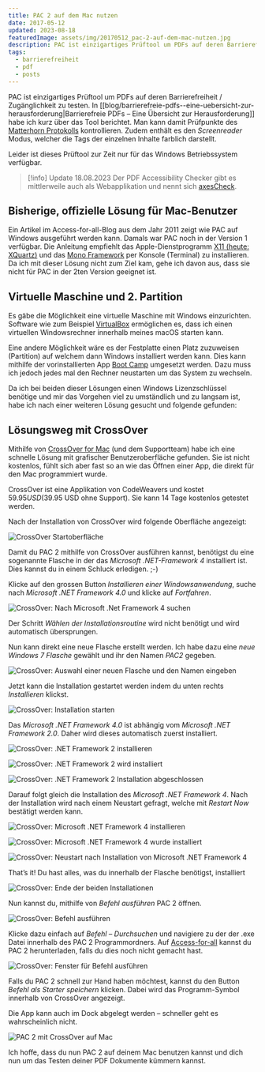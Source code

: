 ```yaml
---
title: PAC 2 auf dem Mac nutzen
date: 2017-05-12
updated: 2023-08-18
featuredImage: assets/img/20170512_pac-2-auf-dem-mac-nutzen.jpg
description: PAC ist einzigartiges Prüftool um PDFs auf deren Barrierefreiheit / Zugänglichkeit zu testen. In [[blog/barrierefreie-pdfs--eine-uebersicht-zur-herausforderung|Barrierefreie PDFs – Eine Übersicht zur Herausforderung]] habe ich kurz über das Tool berichtet. Man kann damit Prüfpunkte des [Matterhorn Protokolls](https://pdfa.org/resource/the-matterhorn-protocol/) kontrollieren. Zudem enthält es den _Screenreader_ Modus, welcher die Tags der einzelnen Inhalte farblich darstellt.
tags:
  - barrierefreiheit
  - pdf
  - posts
---
```

PAC ist einzigartiges Prüftool um PDFs auf deren Barrierefreiheit / Zugänglichkeit zu testen. In [[blog/barrierefreie-pdfs--eine-uebersicht-zur-herausforderung|Barrierefreie PDFs – Eine Übersicht zur Herausforderung]] habe ich kurz über das Tool berichtet. Man kann damit Prüfpunkte des [Matterhorn Protokolls](https://pdfa.org/resource/the-matterhorn-protocol/) kontrollieren. Zudem enthält es den _Screenreader_ Modus, welcher die Tags der einzelnen Inhalte farblich darstellt.

Leider ist dieses Prüftool zur Zeit nur für das Windows Betriebssystem verfügbar.

> [!info] Update 18.08.2023
Der PDF Accessibility Checker gibt es mittlerweile auch als Webapplikation und nennt sich [axesCheck](https://www.axes4.com/de/software-services/axescheck).

## Bisherige, offizielle Lösung für Mac-Benutzer

Ein Artikel im Access-for-all-Blog aus dem Jahr 2011 zeigt wie PAC auf Windows ausgeführt werden kann. Damals war PAC noch in der Version 1 verfügbar. Die Anleitung empfiehlt das Apple-Dienstprogramm [X11 (heute: XQuartz)](https://www.xquartz.org/) und das [Mono Framework](http://www.mono-project.com/) per Konsole (Terminal) zu installieren. Da ich mit dieser Lösung nicht zum Ziel kam, gehe ich davon aus, dass sie nicht für PAC in der 2ten Version geeignet ist.

## Virtuelle Maschine und 2. Partition

Es gäbe die Möglichkeit eine virtuelle Maschine mit Windows einzurichten. Software wie zum Beispiel [VirtualBox](https://www.virtualbox.org/) ermöglichen es, dass ich einen virtuellen Windowsrechner innerhalb meines macOS starten kann.

Eine andere Möglichkeit wäre es der Festplatte einen Platz zuzuweisen (Partition) auf welchem dann Windows installiert werden kann. Dies kann mithilfe der vorinstallierten App [Boot Camp](https://support.apple.com/de-ch/boot-camp) umgesetzt werden. Dazu muss ich jedoch jedes mal den Rechner neustarten um das System zu wechseln.

Da ich bei beiden dieser Lösungen einen Windows Lizenzschlüssel benötige und mir das Vorgehen viel zu umständlich und zu langsam ist, habe ich nach einer weiteren Lösung gesucht und folgende gefunden:

## Lösungsweg mit CrossOver

Mithilfe von [CrossOver for Mac](https://www.codeweavers.com/products/crossover-mac) (und dem Supportteam) habe ich eine schnelle Lösung mit grafischer Benutzeroberfläche gefunden. Sie ist nicht kostenlos, fühlt sich aber fast so an wie das Öffnen einer App, die direkt für den Mac programmiert wurde.

CrossOver ist eine Applikation von CodeWeavers und kostet $59.95 USD ($39.95 USD ohne Support). Sie kann 14 Tage kostenlos getestet werden.

Nach der Installation von CrossOver wird folgende Oberfläche angezeigt:

![CrossOver Startoberfläche](assets/img/20170512_pac-2-auf-dem-mac-nutzen_1.jpg)

Damit du PAC 2 mithilfe von CrossOver ausführen kannst, benötigst du eine sogenannte Flasche in der das _Microsoft .NET-Framework 4_ installiert ist. Dies kannst du in einem Schluck erledigen. ;-)

Klicke auf den grossen Button _Installieren einer Windowsanwendung_, suche nach _Microsoft .NET Framework 4.0_ und klicke auf _Fortfahren_.

![CrossOver: Nach Microsoft .Net Framework 4 suchen](assets/img/20170512_pac-2-auf-dem-mac-nutzen_2.jpg)

Der Schritt _Wählen der Installationsroutine_ wird nicht benötigt und wird automatisch übersprungen.

Nun kann direkt eine neue Flasche erstellt werden. Ich habe dazu eine _neue Windows 7 Flasche_ gewählt und ihr den Namen _PAC2_ gegeben.

![CrossOver: Auswahl einer neuen Flasche und den Namen eingeben](assets/img/20170512_pac-2-auf-dem-mac-nutzen_3.jpg)

Jetzt kann die Installation gestartet werden indem du unten rechts _Installieren_ klickst.

![CrossOver: Installation starten](assets/img/20170512_pac-2-auf-dem-mac-nutzen_4.jpg)

Das _Microsoft .NET Framework 4.0_ ist abhängig vom _Microsoft .NET Framework 2.0_. Daher wird dieses automatisch zuerst installiert.

<div class="imagesContainer">

![CrossOver: .NET Framework 2 installieren](assets/img/20170512_pac-2-auf-dem-mac-nutzen_5.jpg)

![CrossOver: .NET Framework 2 wird installiert](assets/img/20170512_pac-2-auf-dem-mac-nutzen_6.jpg)

![CrossOver: .NET Framework 2 Installation abgeschlossen](assets/img/20170512_pac-2-auf-dem-mac-nutzen_7.jpg)

</div>

Darauf folgt gleich die Installation des _Microsoft .NET Framework 4_. Nach der Installation wird nach einem Neustart gefragt, welche mit _Restart Now_ bestätigt werden kann.

<div class="imagesContainer">

![CrossOver: Microsoft .NET Framework 4 installieren](assets/img/20170512_pac-2-auf-dem-mac-nutzen_8.jpg)

![CrossOver: Microsoft .NET Framework 4 wurde installiert](assets/img/20170512_pac-2-auf-dem-mac-nutzen_9.jpg)

![CrossOver: Neustart nach Installation von Microsoft .NET Framework 4](assets/img/20170512_pac-2-auf-dem-mac-nutzen_10.jpg)

</div>

That’s it! Du hast alles, was du innerhalb der Flasche benötigst, installiert

![CrossOver: Ende der beiden Installationen](assets/img/20170512_pac-2-auf-dem-mac-nutzen_11.jpg)

Nun kannst du, mithilfe von _Befehl ausführen_ PAC 2 öffnen.

![CrossOver: Befehl ausführen](assets/img/20170512_pac-2-auf-dem-mac-nutzen_12.jpg)

Klicke dazu einfach auf _Befehl – Durchsuchen_ und navigiere zu der der .exe Datei innerhalb des PAC 2 Programmordners. Auf [Access-for-all](http://www.access-for-all.ch/ch/pdf-werkstatt/pdf-accessibility-checker-pac.html) kannst du PAC 2 herunterladen, falls du dies noch nicht gemacht hast.

![CrossOver: Fenster für Befehl ausführen](assets/img/20170512_pac-2-auf-dem-mac-nutzen_13.jpg)

Falls du PAC 2 schnell zur Hand haben möchtest, kannst du den Button _Befehl als Starter speichern_ klicken. Dabei wird das Programm-Symbol innerhalb von CrossOver angezeigt.

Die App kann auch im Dock abgelegt werden – schneller geht es wahrscheinlich nicht.

![PAC 2 mit CrossOver auf Mac](assets/img/20170512_pac-2-auf-dem-mac-nutzen_14.jpg)

Ich hoffe, dass du nun PAC 2 auf deinem Mac benutzen kannst und dich nun um das Testen deiner PDF Dokumente kümmern kannst.

